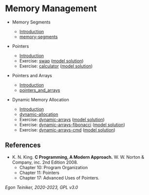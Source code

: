 # Memory Management

* Memory Segments
   * [Introduction](memory-segments/README.md)
   * [memory-segments](memory-segments)

* Pointers
    * [Introduction](pointers/README.md)
    * Exercise: [swap](swap-exercise) 
        ([model solution](swap))
    * Exercise: [calculator](calculator-exercise)
        ([model solution](calculator))

* Pointers and Arrays
   * [Introduction](arrays/README.md)
   * [pointers_and_arrays](arrays)

* Dynamic Memory Allocation
   * [Introduction](dynamic-memory-allocation/README.md)
   * [dynamic-allocation](dynamic-memory-allocation) 
   * Exercise: [dynamic-arrays](dynamic-arrays-exercise)
         ([model solution](dynamic-arrays))
   * Exercise: [dynamic-arrays-fibonacci](dynamic-arrays-fibonacci-exercise)
         ([model solution](dynamic-arrays-fibonacci))
   * Exercise: [dynamic-arrays-cmd](dynamic-arrays-cmd-exercise)
         ([model solution](dynamic-arrays-cmd))


## References

* K. N. King. **C Programming, A Modern Approach.** W. W. Norton & Company, inc. 2nd Edition 2008. 
    * Chapter 10: Program Organization
    * Chapter 11: Pointers
    * Chapter 17: Advanced Uses of Pointers.
 
*Egon Teiniker, 2020-2023, GPL v3.0* 
